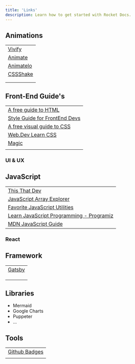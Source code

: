 ```yaml
---
title: 'Links'
description: Learn how to get started with Rocket Docs.
---
```




## Animations 

|     | 
| ---------------------  |
|[Vivify](http://vivify.mkcreative.cz/)|
|[Animate](https://animate.style/)|
|[Animatelo](https://gibbok.github.io/animatelo/)|
|[CSSShake](https://elrumordelaluz.github.io/csshake/)|
|[]()|
|[]()|








## Front-End Guide's

|          | 
| ---------------------  |
| [A free guide to HTML](https://htmlreference.io/)     | 
| [Style Guide for FrontEnd Devs](https://a11y-style-guide.com/style-guide/)  |
| [A free visual guide to CSS](https://cssreference.io/animations/) |
| [Web.Dev Learn CSS](https://web.dev/learn/css/)|
| [Magic](https://www.minimamente.com/project/magic/)|
|[]()|




### UI & UX



## JavaScript

|     | 
| ---------------------  |
|[This That Dev](https://thisthat.dev/)|
|[JavaScript Array Explorer](https://arrayexplorer.netlify.app/)|
|[Favorite JavaScript Utilities](https://1loc.dev)|
|[Learn JavaScript Programming - Programiz](https://www.programiz.com/javascript)|
|[MDN JavaScript Guide](https://developer.mozilla.org/en-US/docs/Web/JavaScript/Guide)|


### React



## Framework 

|   | 
| ---------------------  |
|[Gatsby](https://www.gatsbyjs.com/docs/)|
|[]()|
|[]()|
|[]()|




## Libraries 

- Mermaid
- Google Charts
- Puppeter
- ...

## Tools

|         | 
| ---------------------  |
| [Github Badges](https://shields.io/)   |
|[]()|